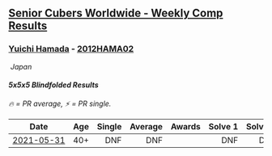 <style>table {white-space: nowrap;}</style>
<link rel="stylesheet" type="text/css" href="/scw-comp/css/flags.css" />

## [Senior Cubers Worldwide - Weekly Comp Results](/scw-comp/results/)
### [Yuichi Hamada](README.md) - [2012HAMA02](https://www.worldcubeassociation.org/persons/2012HAMA02?event=555bf)

<i class="flag flag-JP" />&nbsp;Japan

#### 5x5x5 Blindfolded Results

<span style="white-space: nowrap;">🔥 = PR average</span>, <span style="white-space: nowrap;">⚡ = PR single</span>.

| Date | Age | Single | Average | Awards | Solve 1 | Solve 2 | Solve 3 | Video |
| :--: | :--: | --: | --: | :--: | --: | --: | --: | :-- |
| [2021-05-31](../../results/2021-05-31/555bf.md) | 40+ | DNF | DNF |  | DNF | DNF | DNF | [Desktop](https://www.facebook.com/1849183990/videos/10215479041889738) / [Mobile](https://m.facebook.com/1849183990/videos/10215479041889738) |


<!-- Global site tag (gtag.js) - Google Analytics -->
<script async src="https://www.googletagmanager.com/gtag/js?id=UA-86348435-3"></script>
<script>window.dataLayer = window.dataLayer || []; function gtag() {dataLayer.push(arguments);} gtag('js', new Date()); gtag('config', 'UA-86348435-3');</script>

